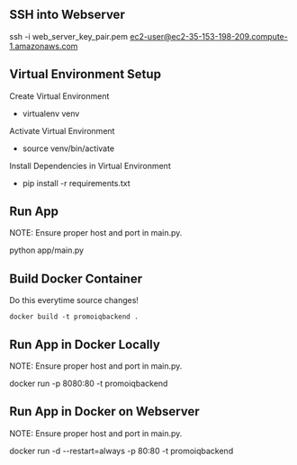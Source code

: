 ## SSH into Webserver

ssh -i web_server_key_pair.pem ec2-user@ec2-35-153-198-209.compute-1.amazonaws.com

## Virtual Environment Setup

Create Virtual Environment

* virtualenv venv

Activate Virtual Environment

* source venv/bin/activate

Install Dependencies in Virtual Environment

* pip install -r requirements.txt

## Run App

NOTE: Ensure proper host and port in main.py.

python app/main.py

## Build Docker Container

Do this everytime source changes!

```docker build -t promoiqbackend .```

## Run App in Docker Locally

NOTE: Ensure proper host and port in main.py.

docker run -p 8080:80 -t promoiqbackend

## Run App in Docker on Webserver

NOTE: Ensure proper host and port in main.py.

docker run -d --restart=always -p 80:80 -t promoiqbackend











